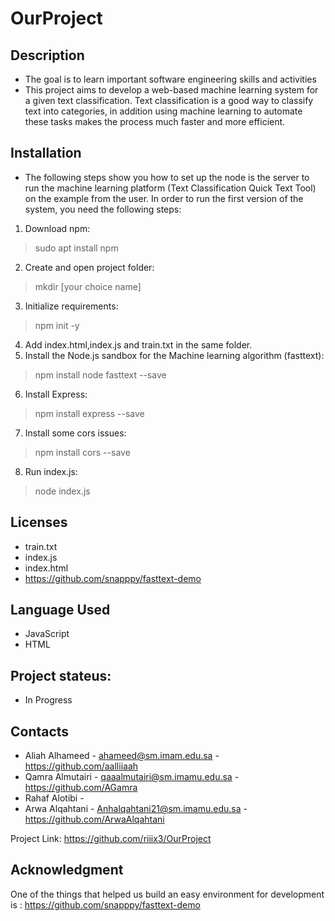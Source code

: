 # OurProject

## Description 
* The goal is to learn important software engineering skills and activities
* This project aims to develop a web-based machine learning system for a given text classification.
Text classification is a good way to classify text into categories, in addition using machine learning to automate these tasks makes the process much faster and more efficient.



## Installation
* The following steps show you how to set up the node is the server to run the machine learning platform
 (Text Classification Quick Text Tool) on the example from the user.  In order to run the first version of the system, you need the following steps:
1. Download npm:
>  sudo apt install npm
2. Create and open project folder:
> mkdir [your choice name]
3. Initialize requirements:
> npm init -y 
4. Add index.html,index.js and train.txt in the same folder.
5. Install the Node.js sandbox for the Machine learning algorithm (fasttext):
> npm install node fasttext --save
6. Install Express:
> npm install express --save
7. Install some cors issues:
> npm install cors --save
8. Run index.js:
> node index.js


## Licenses
* train.txt
* index.js
* index.html
* https://github.com/snapppy/fasttext-demo


## Language Used
* JavaScript
* HTML

## Project stateus:
* In Progress

## Contacts
* Aliah Alhameed - ahameed@sm.imam.edu.sa - https://github.com/aalliiaah
* Qamra Almutairi - qaaalmutairi@sm.imamu.edu.sa - https://github.com/AGamra
* Rahaf Alotibi - 
* Arwa Alqahtani - Anhalqahtani21@sm.imamu.edu.sa - https://github.com/ArwaAlqahtani

Project Link:
https://github.com/riiix3/OurProject

## Acknowledgment
One of the things that helped us build an easy environment for development is :
https://github.com/snapppy/fasttext-demo

